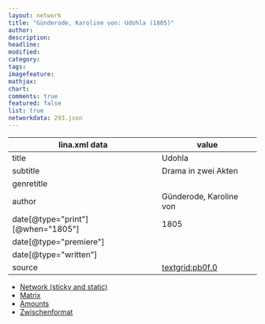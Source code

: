 ```yaml
---
layout: network
title: "Günderode, Karoline von: Udohla (1805)"
author:
description:
headline:
modified:
category:
tags:
imagefeature: 
mathjax: 
chart: 
comments: true
featured: false
list: true
networkdata: 293.json
---
```

lina.xml data  | value
------------- | -------------
title|Udohla
subtitle|Drama in zwei Akten
genretitle|
author|Günderode, Karoline von
date[@type="print"][@when="1805"]|1805
date[@type="premiere"]|
date[@type="written"]|
source|[textgrid:pb0f.0](https://textgridlab.org/1.0/tgcrud-public/rest/textgrid:pb0f.0/data)



* [Network (sticky and static)](/network293)
* [Matrix](/matrix293)
* [Amounts](/amounts293)
* [Zwischenformat](/lina293 )
